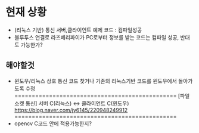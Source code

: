 # 현재 상황 
- (리눅스 기반) 통신 서버,클라이언트 예제 코드 : 컴파일성공
- 블루투스 연결로 라즈베리파이가 PC로부터 정보를 받는 코드는 컴파일 성공, 반대도 가능한가?
## 해야할것 
- 윈도우/리눅스 상호 통신 코드 찾거나 기존의 리눅스기반 코드를 윈도우에서 돌아가도록 수정
===============================================
[파일 소켓 통신] 서버 C(리눅스) <-> 클라이언트 C(윈도우)
https://blog.naver.com/jy6145/220948249912
===============================================
- opencv C코드 안에 적용가능한지?

